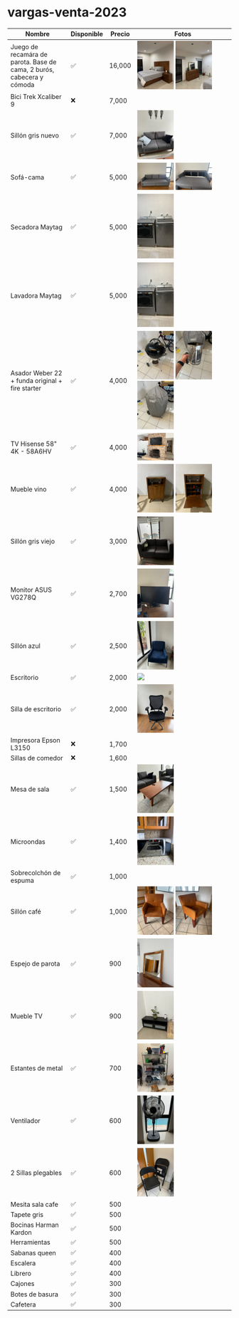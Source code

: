 # vargas-venta-2023

| Nombre                                                                | Disponible | Precio | Fotos                                                                                                                               |
| --------------------------------------------------------------------- | ---------- | ------ | ----------------------------------------------------------------------------------------------------------------------------------- |
| Juego de recamára de parota. Base de cama, 2 burós, cabecera y cómoda | ✅         | 16,000 | <img src='./img/cuarto 1.jpeg' width=40%> <img src='./img/cuarto 2.jpeg' width=40%>                                                 |
| Bici Trek Xcaliber 9                                                  | ❌         | 7,000  |                                                                                                                                     |
| Sillón gris nuevo                                                     | ✅         | 7,000  | <img src='./img/sillon gris nuevo.jpeg' width="40%">                                                                                |
| Sofá-cama                                                             | ✅         | 5,000  | <img src='./img/sofa cama 1.jpeg' width="40%"> <img src='./img/sofa cama 2.jpeg' width="40%">                                       |
| Secadora Maytag                                                       | ✅         | 5,000  | <img src='./img/lavadora y secadora.jpeg' width="40%">                                                                              |
| Lavadora Maytag                                                       | ✅         | 5,000  | <img src='./img/lavadora y secadora.jpeg' width="40%">                                                                              |
| Asador Weber 22 + funda original + fire starter                       | ✅         | 4,000  | <img src='./img/asador 1.jpeg' width="40%"> <img src='./img/asador 2.jpeg' width="40%"> <img src='./img/asador 3.jpeg' width="40%"> |
| TV Hisense 58" 4K - 58A6HV                                            | ✅         | 4,000  | <img src='./img/tv.jpeg' width="40%">                                                                                               |
| Mueble vino                                                           | ✅         | 4,000  | <img src='./img/vineta 1.jpeg' width="40%"> <img src='./img/vineta 2.jpeg' width="40%">                                             |
| Sillón gris viejo                                                     | ✅         | 3,000  | <img src='./img/sillon gris viejo.jpeg' width="40%">                                                                                |
| Monitor ASUS VG278Q                                                   | ✅         | 2,700  | <img src='./img/monitor.jpeg' width="40%">                                                                                          |
| Sillón azul                                                           | ✅         | 2,500  | <img src='./img/sillon azul.jpeg' width="40%">                                                                                      |
| Escritorio                                                            | ✅         | 2,000  | <img src='./img/escritorio.jpeg.jpeg' width="40%">                                                                                  |
| Silla de escritorio                                                   | ✅         | 2,000  | <img src='./img/silla escritorio.jpeg' width="40%">                                                                                 |
| Impresora Epson L3150                                                 | ❌         | 1,700  |                                                                                                                                     |
| Sillas de comedor                                                     | ❌         | 1,600  |                                                                                                                                     |
| Mesa de sala                                                          | ✅         | 1,500  | <img src='./img/mesa sala.jpeg' width="40%">                                                                                        |
| Microondas                                                            | ✅         | 1,400  | <img src='./img/microondas.jpeg' width="40%">                                                                                       |
| Sobrecolchón de espuma                                                | ✅         | 1,000  |                                                                                                                                     |
| Sillón café                                                           | ✅         | 1,000  | <img src='./img/sillon cafe 1.jpeg' width="40%"> <img src='./img/sillon cafe 2.jpeg' width="40%">                                   |
| Espejo de parota                                                      | ✅         | 900    | <img src='./img/espejo parota.jpeg' width="40%">                                                                                    |
| Mueble TV                                                             | ✅         | 900    | <img src='./img/mueble TV.jpeg' width="40%">                                                                                        |
| Estantes de metal                                                     | ✅         | 700    | <img src='./img/estante metal.jpeg' width="40%">                                                                                    |
| Ventilador                                                            | ✅         | 600    | <img src='./img/ventilador.jpeg' width="40%">                                                                                       |
| 2 Sillas plegables                                                    | ✅         | 600    | <img src='./img/sillas plegables.jpeg' width="40%">                                                                                 |
| Mesita sala cafe                                                      | ✅         | 500    |                                                                                                                                     |
| Tapete gris                                                           | ✅         | 500    |                                                                                                                                     |
| Bocinas Harman Kardon                                                 | ✅         | 500    |                                                                                                                                     |
| Herramientas                                                          | ✅         | 500    |                                                                                                                                     |
| Sabanas queen                                                         | ✅         | 400    |                                                                                                                                     |
| Escalera                                                              | ✅         | 400    |                                                                                                                                     |
| Librero                                                               | ✅         | 400    |                                                                                                                                     |
| Cajones                                                               | ✅         | 300    |                                                                                                                                     |
| Botes de basura                                                       | ✅         | 300    |                                                                                                                                     |
| Cafetera                                                              | ✅         | 300    |                                                                                                                                     |
